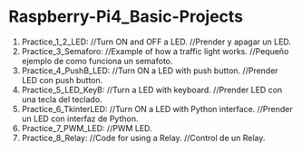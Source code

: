 # Raspberry-Pi4_Basic-Projects
1. Practice_1_2_LED: //Turn ON and OFF a LED.
                     //Prender y apagar un LED.
2. Practice_3_Semaforo: //Example of how a traffic light works.
                        //Pequeño ejemplo de como funciona un semafoto.
3. Practice_4_PushB_LED: //Turn ON a LED with push button.
                         //Prender LED con push button.
4. Practice_5_LED_KeyB: //Turn a LED with keyboard.
                        //Prender LED con una tecla del teclado.
5. Practice_6_TkinterLED: //Turn ON a LED with Python interface.
                          //Prender un LED con interfaz de Python.
6. Practice_7_PWM_LED: //PWM LED.
7. Practice_8_Relay: //Code for using a Relay.
                     //Control de un Relay.
